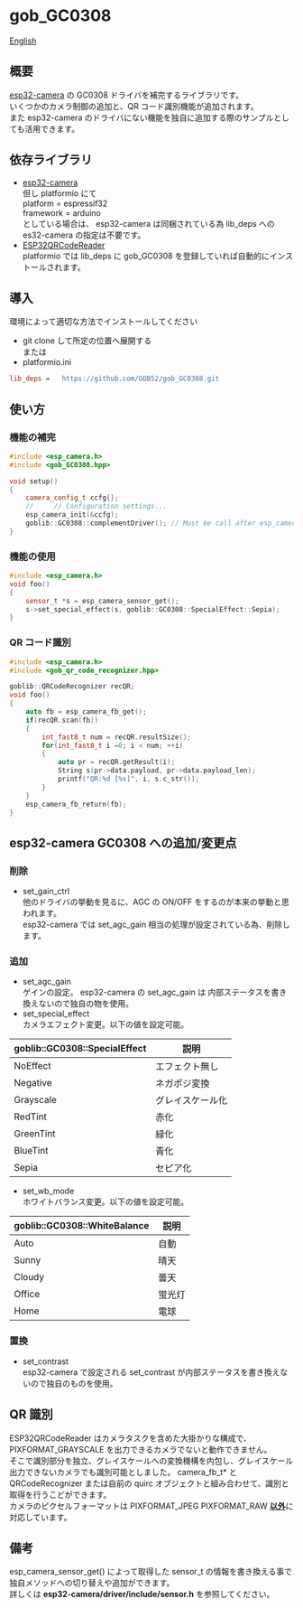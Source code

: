 # gob_GC0308

[English](README.en.md)

## 概要
[esp32-camera](https://github.com/espressif/esp32-camera) の GC0308 ドライバを補完するライブラリです。  
いくつかのカメラ制御の追加と、QR コード識別機能が追加されます。  
また esp32-camera のドライバにない機能を独自に追加する際のサンプルとしても活用できます。


 ## 依存ライブラリ
* [esp32-camera](https://github.com/espressif/esp32-camera)  
但し platformio にて  
platform = espressif32  
framework = arduino  
としている場合は、 esp32-camera は同梱されている為 lib_deps への es32-camera の指定は不要です。
* [ESP32QRCodeReader](https://github.com/alvarowolfx/ESP32QRCodeReader)  
platformio では lib\_deps に gob_GC0308 を登録していれば自動的にインストールされます。

## 導入
環境によって適切な方法でインストールしてください
* git clone して所定の位置へ展開する  
または
* platformio.ini
```ini
lib_deps =   https://github.com/GOB52/gob_GC0308.git
```

## 使い方

### 機能の補完
```cpp
#include <esp_camera.h>
#include <gob_GC0308.hpp>

void setup()
{
    camera_config_t ccfg{};
    //     // Configuration settings...
    esp_camera_init(&ccfg);
    goblib::GC0308::complementDriver(); // Must be call after esp_camera_init()
}
```

### 機能の使用
```cpp
#include <esp_camera.h>
void foo()
{
    sensor_t *s = esp_camera_sensor_get();
    s->set_special_effect(s, goblib::GC0308::SpecialEffect::Sepia);
}
```

### QR コード識別
```cpp
#include <esp_camera.h>
#include <gob_qr_code_recognizer.hpp>

goblib::QRCodeRecognizer recQR;
void foo()
{
    auto fb = esp_camera_fb_get();
    if(recQR.scan(fb))
    {
        int_fast8_t num = recQR.resultSize();
        for(int_fast8_t i =0; i < num; ++i)
        {
            auto pr = recQR.getResult(i);
            String s(pr->data.payload, pr->data.payload_len);
            printf("QR:%d [%s]", i, s.c_str());
        }
    }
    esp_camera_fb_return(fb);
}
```

## esp32-camera GC0308 への追加/変更点
### 削除
* set\_gain\_ctrl  
他のドライバの挙動を見るに、AGC の ON/OFF をするのが本来の挙動と思われます。  
esp32-camera では set_agc_gain 相当の処理が設定されている為、削除します。
### 追加
* set\_agc\_gain  
ゲインの設定。 esp32-camera の set_agc_gain は 内部ステータスを書き換えないので独自の物を使用。
* set\_special\_effect  
カメラエフェクト変更。以下の値を設定可能。

|goblib::GC0308::SpecialEffect|説明|
|---|---|
|NoEffect|エフェクト無し|
|Negative|ネガポジ変換|
|Grayscale|グレイスケール化|
|RedTint|赤化|
|GreenTint|緑化|
|BlueTint|青化|
|Sepia|セピア化|

* set\_wb\_mode  
ホワイトバランス変更。以下の値を設定可能。

|goblib::GC0308::WhiteBalance|説明|
|---|---|
|Auto|自動|
|Sunny|晴天|
|Cloudy|曇天|
|Office|蛍光灯|
|Home|電球|

### 置換
* set\_contrast  
esp32-camera で設定される set_contrast が内部ステータスを書き換えないので独自のものを使用。


## QR 識別
ESP32QRCodeReader はカメラタスクを含めた大掛かりな構成で、PIXFORMAT\_GRAYSCALE を出力できるカメラでないと動作できません。  
そこで識別部分を独立、グレイスケールへの変換機構を内包し、グレイスケール出力できないカメラでも識別可能としました。
camera\_fb\_t* と QRCodeRecognizer または自前の quirc オブジェクトと組み合わせて、識別と取得を行うこどができます。  
カメラのピクセルフォーマットは PIXFORMAT\_JPEG PIXFORMAT\_RAW <ins>**以外**</ins>に対応しています。

## 備考
esp\_camera\_sensor\_get() によって取得した sensor\_t の情報を書き換える事で独自メソッドへの切り替えや追加ができます。  
詳しくは **esp32-camera/driver/include/sensor.h** を参照してください。

